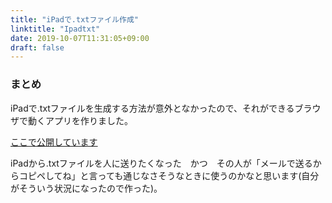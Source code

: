 ```yaml
---
title: "iPadで.txtファイル作成"
linktitle: "Ipadtxt"
date: 2019-10-07T11:31:05+09:00
draft: false
---
```


### まとめ

iPadで.txtファイルを生成する方法が意外となかったので、それができるブラウザで動くアプリを作りました。

<a href="https://ipadtxt.tanikawa1.site">ここで公開しています</a>

iPadから.txtファイルを人に送りたくなった　かつ　その人が「メールで送るからコピペしてね」と言っても通じなさそうなときに使うのかなと思います(自分がそういう状況になったので作った)。


